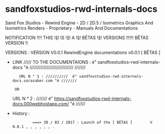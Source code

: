# sandfoxstudios-rwd-internals-docs
Sand Fox Studios - Rewind Engine - 2D / 2D.5 / Isometrics Graphics And Isometrics Renders - Proprietary - Manuals And Documentations


NOTIFICATION !!!! THIS !§! IS !§! A !§! BÊTAS !§! VERSIONS !!!!!! BÊTAS VERSION !! 

VERSIONS : VERSION V0.0.1 RewindEngine documentations v0.0.1 [  BÊTAS ]



 - LINK ///// TO THE DOCUMENTAIONS :  é" sandfoxstudios-rwd-internals-docs "é //////////////////////////// ///////
	
	      URL N ° 1 : //////////  é" sandfoxstudios-rwd-internals-docs.sarasaber.com "é /////// 

		OR 

	  URL N ° 2 : /////// é" https://sandfoxstudios-rwd-internals-docs.000webhostapp.com/ "é //////


 - History :
 
 
 
 
 
 
 
 
 				===> 30 / 03 / 2017 : Launch of the [ BÊTAS ]        V 0.0.1 , , , , , , .       
